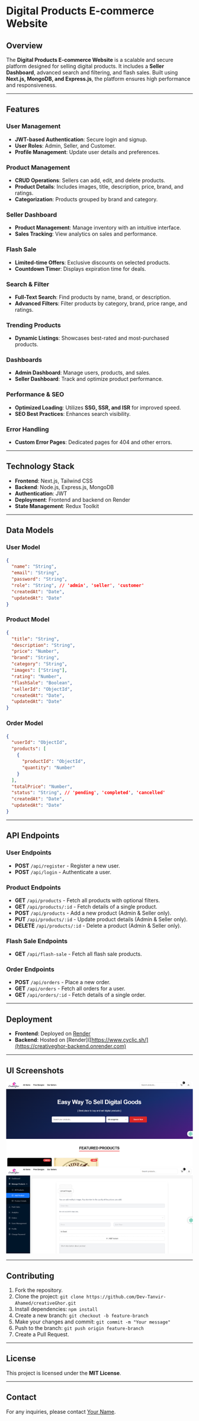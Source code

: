 
# Digital Products E-commerce Website

## Overview

The **Digital Products E-commerce Website** is a scalable and secure platform designed for selling digital products. It includes a **Seller Dashboard**, advanced search and filtering, and flash sales. Built using **Next.js, MongoDB, and Express.js**, the platform ensures high performance and responsiveness.

---

## Features

### User Management
- **JWT-based Authentication**: Secure login and signup.
- **User Roles**: Admin, Seller, and Customer.
- **Profile Management**: Update user details and preferences.

### Product Management
- **CRUD Operations**: Sellers can add, edit, and delete products.
- **Product Details**: Includes images, title, description, price, brand, and ratings.
- **Categorization**: Products grouped by brand and category.

### Seller Dashboard
- **Product Management**: Manage inventory with an intuitive interface.
- **Sales Tracking**: View analytics on sales and performance.

### Flash Sale
- **Limited-time Offers**: Exclusive discounts on selected products.
- **Countdown Timer**: Displays expiration time for deals.

### Search & Filter
- **Full-Text Search**: Find products by name, brand, or description.
- **Advanced Filters**: Filter products by category, brand, price range, and ratings.

### Trending Products
- **Dynamic Listings**: Showcases best-rated and most-purchased products.

### Dashboards
- **Admin Dashboard**: Manage users, products, and sales.
- **Seller Dashboard**: Track and optimize product performance.

### Performance & SEO
- **Optimized Loading**: Utilizes **SSG, SSR, and ISR** for improved speed.
- **SEO Best Practices**: Enhances search visibility.

### Error Handling
- **Custom Error Pages**: Dedicated pages for 404 and other errors.

---

## Technology Stack

- **Frontend**: Next.js, Tailwind CSS
- **Backend**: Node.js, Express.js, MongoDB
- **Authentication**: JWT
- **Deployment**: Frontend and backend on Render
- **State Management**: Redux Toolkit

---

## Data Models

### User Model
```json
{
  "name": "String",
  "email": "String",
  "password": "String",
  "role": "String", // 'admin', 'seller', 'customer'
  "createdAt": "Date",
  "updatedAt": "Date"
}
```

### Product Model
```json
{
  "title": "String",
  "description": "String",
  "price": "Number",
  "brand": "String",
  "category": "String",
  "images": ["String"],
  "rating": "Number",
  "flashSale": "Boolean",
  "sellerId": "ObjectId",
  "createdAt": "Date",
  "updatedAt": "Date"
}
```

### Order Model
```json
{
  "userId": "ObjectId",
  "products": [
    {
      "productId": "ObjectId",
      "quantity": "Number"
    }
  ],
  "totalPrice": "Number",
  "status": "String", // 'pending', 'completed', 'cancelled'
  "createdAt": "Date",
  "updatedAt": "Date"
}
```

---

## API Endpoints

### User Endpoints
- **POST** `/api/register` - Register a new user.
- **POST** `/api/login` - Authenticate a user.

### Product Endpoints
- **GET** `/api/products` - Fetch all products with optional filters.
- **GET** `/api/products/:id` - Fetch details of a single product.
- **POST** `/api/products` - Add a new product (Admin & Seller only).
- **PUT** `/api/products/:id` - Update product details (Admin & Seller only).
- **DELETE** `/api/products/:id` - Delete a product (Admin & Seller only).

### Flash Sale Endpoints
- **GET** `/api/flash-sale` - Fetch all flash sale products.

### Order Endpoints
- **POST** `/api/orders` - Place a new order.
- **GET** `/api/orders` - Fetch all orders for a user.
- **GET** `/api/orders/:id` - Fetch details of a single order.

---

## Deployment

- **Frontend**: Deployed on [Render]((https://creativeghor.onrender.com))
- **Backend**: Hosted on [Render]([https://www.cyclic.sh/](https://creativeghor-backend.onrender.com)

---

## UI Screenshots
![CreativeGhor UI](/homepage.png)  ![CreativeGhor UI](/adminPage.png) 

---

## Contributing

1. Fork the repository.
2. Clone the project: `git clone https://github.com/Dev-Tanvir-Ahamed/creativeGhor.git`
3. Install dependencies: `npm install`
4. Create a new branch: `git checkout -b feature-branch`
5. Make your changes and commit: `git commit -m "Your message"`
6. Push to the branch: `git push origin feature-branch`
7. Create a Pull Request.

---

## License
This project is licensed under the **MIT License**.

---

## Contact
For any inquiries, please contact [Your Name](mailto:ahamedtanvir374@gmail.com).

